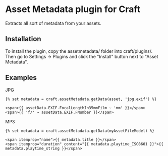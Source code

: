 # Asset Metadata plugin for Craft

Extracts all sort of metadata from your assets.

## Installation

To install the plugin, copy the assetmetadata/ folder into craft/plugins/. Then go to Settings → Plugins and click the "Install" button next to "Asset Metadata".

## Examples

JPG

    {% set metadata = craft.assetMetadata.getData(asset, 'jpg.exif') %}

    <span>{{ assetData.EXIF.FocalLengthIn35mmFilm ~ 'mm' }}</span>
    <span>{{ 'f/' ~ assetData.EXIF.FNumber }}</span>

MP3

    {% set metadata = craft.assetMetadata.getData(myAssetFileModel) %}

    <span itemprop="name">{{ metadata.title }}</span>
    <span itemprop="duration" content="{{ metadata.playtime_ISO8601 }}">{{ metadata.playtime_string }}</span>
